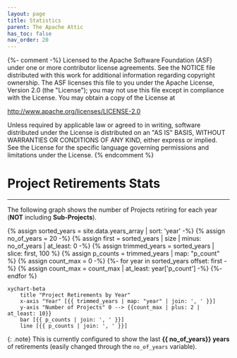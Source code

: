 ```yaml
---
layout: page
title: Statistics
parent: The Apache Attic
has_toc: false
nav_order: 20
---
```

{%- comment -%}
Licensed to the Apache Software Foundation (ASF) under one or more
contributor license agreements.  See the NOTICE file distributed with
this work for additional information regarding copyright ownership.
The ASF licenses this file to you under the Apache License, Version 2.0
(the "License"); you may not use this file except in compliance with
the License.  You may obtain a copy of the License at

http://www.apache.org/licenses/LICENSE-2.0

Unless required by applicable law or agreed to in writing, software
distributed under the License is distributed on an "AS IS" BASIS,
WITHOUT WARRANTIES OR CONDITIONS OF ANY KIND, either express or implied.
See the License for the specific language governing permissions and
limitations under the License.
{% endcomment %}

# Project Retirements Stats
***

The following graph shows the number of Projects retiring for each year (**NOT** including **Sub-Projects**).

{% assign sorted_years = site.data.years_array |  sort: 'year' -%}
{% assign no_of_years = 20 -%}
{% assign first = sorted_years | size | minus: no_of_years | at_least: 0 -%}
{% assign trimmed_years = sorted_years | slice: first, 100  %}
{% assign p_counts = trimmed_years | map: "p_count" %}
{% assign count_max = 0 -%}
{%- for year in sorted_years offset: first -%}
    {% assign count_max = count_max | at_least: year['p_count'] -%}
{%- endfor %}

```mermaid
xychart-beta
    title "Project Retirements by Year"
    x-axis "Year" [{{ trimmed_years | map: "year" | join: ', ' }}]
    y-axis "Number of Projects" 0 --> {{count_max | plus: 2 | at_least: 10}}
    bar [{{ p_counts | join: ', ' }}]
    line [{{ p_counts | join: ', ' }}]
```

{: .note}
This is currently configured to show the last **{{ no_of_years}} years** of retirements (easily changed through the `no_of_years` variable).

